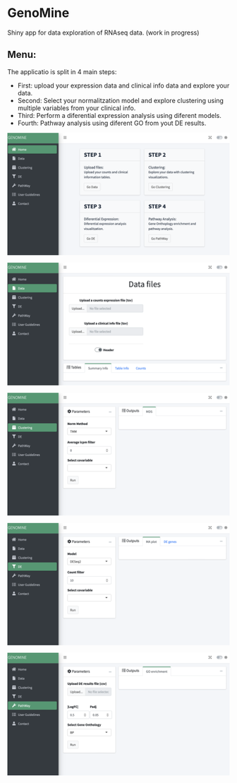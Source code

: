 # GenoMine
Shiny app for data exploration of RNAseq data. (work in progress)

## Menu:

The applicatio is split in 4 main steps:

* First: upload your expression data and clinical info data and explore your data.
* Second: Select your normalitzation model and explore clustering using multiple variables from your clinical info.
* Third: Perform a diferential expression analysis using diferent models.
* Fourth: Pathway analysis using diferent GO from yout DE results.

![My Image](images/menu.png)

![My Image](images/data.png)

![My Image](images/clustering.png)

![My Image](images/DE.png)

![My Image](images/pathway.png)
